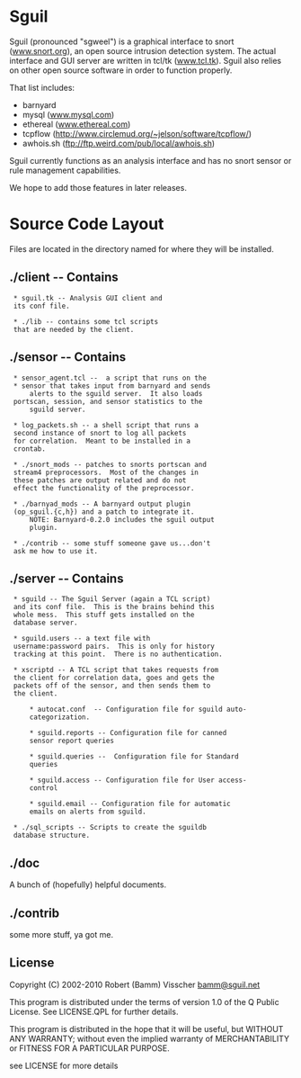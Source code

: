 # Sguil

Sguil (pronounced "sgweel") is a graphical interface to snort 
(www.snort.org), an open source intrusion detection system. 
The actual interface and GUI server are written in tcl/tk 
(www.tcl.tk). Sguil also relies on other open source software 
in order to function properly. 

That list includes: 
 * barnyard
 * mysql (www.mysql.com)
 * ethereal (www.ethereal.com)
 * tcpflow (http://www.circlemud.org/~jelson/software/tcpflow/)
 * awhois.sh (ftp://ftp.weird.com/pub/local/awhois.sh)

Sguil currently functions as an analysis interface and has 
no snort sensor or rule management capabilities. 

We hope to add those features in later releases.

# Source Code Layout

Files are located in the directory named for where they
will be installed.

## ./client -- Contains
	 * sguil.tk -- Analysis GUI client and
	 its conf file. 
	 
	 * ./lib -- contains some tcl scripts 
	 that are needed by the client.

## ./sensor -- Contains 
	 * sensor_agent.tcl --  a script that runs on the
	 * sensor that takes input from barnyard and sends
         alerts to the sguild server.  It also loads 
	 portscan, session, and sensor statistics to the 
         sguild server.
	 
	 * log_packets.sh -- a shell script that runs a 
	 second instance of snort to log all packets 
	 for correlation.  Meant to be installed in a
	 crontab.
	 
	 * ./snort_mods -- patches to snorts portscan and
	 stream4 preprocessors.  Most of the changes in
	 these patches are output related and do not 
	 effect the functionality of the preprocessor.

	 * ./barnyad_mods -- A barnyard output plugin 
	 (op_sguil.{c,h}) and a patch to integrate it.
         NOTE: Barnyard-0.2.0 includes the sguil output
         plugin.
	 
	 * ./contrib -- some stuff someone gave us...don't
	 ask me how to use it.

## ./server -- Contains 

	 * sguild -- The Sguil Server (again a TCL script)
	 and its conf file.  This is the brains behind this
	 whole mess.  This stuff gets installed on the 
	 database server.  
	 
	 * sguild.users -- a text file with
	 username:password pairs.  This is only for history
	 tracking at this point.  There is no authentication. 
	 
	 * xscriptd -- A TCL script that takes requests from 
	 the client for correlation data, goes and gets the 
	 packets off of the sensor, and then sends them to 
	 the client.

         * autocat.conf  -- Configuration file for sguild auto-
         categorization.

         * sguild.reports -- Configuration file for canned 
         sensor report queries

         * sguild.queries --  Configuration file for Standard
         queries

         * sguild.access -- Configuration file for User access-
         control

         * sguild.email -- Configuration file for automatic
         emails on alerts from sguild.
	 
	 * ./sql_scripts -- Scripts to create the sguildb 
	 database structure.


## ./doc
A bunch of (hopefully) helpful documents.

## ./contrib
some more stuff, ya got me.

## License

Copyright (C) 2002-2010 Robert (Bamm) Visscher <bamm@sguil.net>

This program is distributed under the terms of version 1.0 of the
Q Public License.  See LICENSE.QPL for further details.

This program is distributed in the hope that it will be useful,
but WITHOUT ANY WARRANTY; without even the implied warranty of
MERCHANTABILITY or FITNESS FOR A PARTICULAR PURPOSE.

see LICENSE for more details

